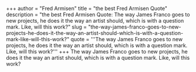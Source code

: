 +++
author = "Fred Armisen"
title = "the best Fred Armisen Quote"
description = "the best Fred Armisen Quote: The way James Franco goes to new projects, he does it the way an artist should, which is with a question mark. Like, will this work?"
slug = "the-way-james-franco-goes-to-new-projects-he-does-it-the-way-an-artist-should-which-is-with-a-question-mark-like-will-this-work?"
quote = '''The way James Franco goes to new projects, he does it the way an artist should, which is with a question mark. Like, will this work?'''
+++
The way James Franco goes to new projects, he does it the way an artist should, which is with a question mark. Like, will this work?
